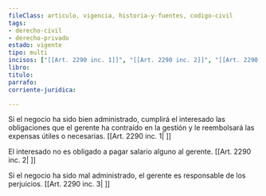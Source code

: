 ```yaml
---
fileClass: articulo, vigencia, historia-y-fuentes, codigo-civil
tags:
- derecho-civil
- derecho-privado
estado: vigente
tipo: multi
incisos: ["[[Art. 2290 inc. 1]]", "[[Art. 2290 inc. 2]]", "[[Art. 2290 inc. 3]]"]
libro:
titulo:
parrafo:
corriente-juridica:

---
```

Si el negocio ha sido bien administrado, cumplirá el interesado las obligaciones que el gerente ha contraído en la gestión y le reembolsará las expensas útiles o necesarias. [[Art. 2290 inc. 1| ]]

El interesado no es obligado a pagar salario alguno al gerente. [[Art. 2290 inc. 2| ]]

Si el negocio ha sido mal administrado, el gerente es responsable de los perjuicios. [[Art. 2290 inc. 3| ]]